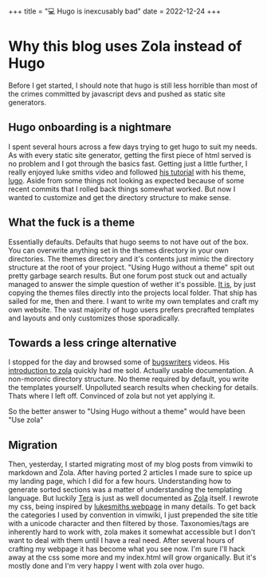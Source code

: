 +++
title = "💻 Hugo is inexcusably bad"
date = 2022-12-24
+++

# Why this blog uses Zola instead of Hugo

Before I get started, I should note that hugo is still less horrible than most of the crimes committed by javascript devs and pushed as static site generators.

## Hugo onboarding is a nightmare

I spent several hours across a few days trying to get hugo to suit my needs.
As with every static site generator, getting the first piece of html served is no problem and I got through the basics fast.
Getting just a little further, I really enjoyed luke smiths video and followed [his tutorial](https://www.youtube.com/watch?v=ZFL09qhKi5I) with his theme, [lugo](https://github.com/LukeSmithxyz/lugo).
Aside from some things not looking as expected because of some recent commits that I rolled back things somewhat worked.
But now I wanted to customize and get the directory structure to make sense.

## What the fuck is a theme

Essentially defaults. Defaults that hugo seems to not have out of the box.
You can overwrite anything set in the themes directory in your own directories.
The themes directory and it's contents just mimic the directory structure at the root of your project.
"Using Hugo without a theme" spit out pretty garbage search results.
But one forum post stuck out and actually managed to answer the simple question of wether it's possible.
[It is](https://discourse.gohugo.io/t/solved-is-a-theme-a-requirement/2154), by just copying the themes files directly into the projects local folder.
That ship has sailed for me, then and there.
I want to write my own templates and craft my own website.
The vast majority of hugo users prefers precrafted templates and layouts and only customizes those sporadically.

## Towards a less cringe alternative

I stopped for the day and browsed some of [bugswriters](https://www.youtube.com/@bugswriter_) videos.
His [introduction to zola](https://www.youtube.com/watch?v=V_qy1BnEMCc) quickly had me sold.
Actually usable documentation.
A non-moronic directory structure.
No theme required by default, you write the templates yourself.
Unpolluted search results when checking for details.
Thats where I left off.  Convinced of zola but not yet applying it.

So the better answer to "Using Hugo without a theme" would have been "Use zola"

## Migration

Then, yesterday, I started migrating most of my blog posts from vimwiki to markdown and Zola.
After having ported 2 articles I made sure to spice up my landing page, which I did for a few hours.
Understanding how to generate sorted sections was a matter of understanding the templating language.
But luckily [Tera](https://tera.netlify.app/docs/#getting-started) is just as well documented as [Zola](https://www.getzola.org/documentation/getting-started/overview/) itself.
I rewrote my css, being inspired by [lukesmiths webpage](https://lukesmith.xyz/) in many details.
To get back the categories I used by convention in vimwiki, I just prepended the site title with a unicode character and then filtered by those.
Taxonomies/tags are inherently hard to work with, zola makes it somewhat accessible but I don't want to deal with them until I have a real need.
After several hours of crafting my webpage it has become what you see now.
I'm sure I'll hack away at the css some more and my index.html will grow organically.
But it's mostly done and I'm very happy I went with zola over hugo.
